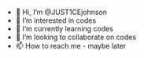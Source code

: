 - 👋 Hi, I’m @JUST1CEjohnson
- 👀 I’m interested in codes
- 🌱 I’m currently learning codes
- 💞️ I’m looking to collaborate on codes
- 📫 How to reach me - maybe later

<!---
JUST1CEjohnson/JUST1CEjohnson is a ✨ special ✨ repository because its `README.md` (this file) appears on your GitHub profile.
You can click the Preview link to take a look at your changes.
--->
